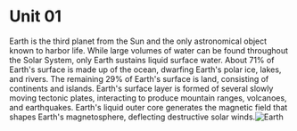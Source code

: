 # Unit 01
Earth is the third planet from the Sun and the only astronomical object known to harbor life. While large volumes of water can be found throughout the Solar System, only Earth sustains liquid surface water. About 71% of Earth's surface is made up of the ocean, dwarfing Earth's polar ice, lakes, and rivers. The remaining 29% of Earth's surface is land, consisting of continents and islands. Earth's surface layer is formed of several slowly moving tectonic plates, interacting to produce mountain ranges, volcanoes, and earthquakes. Earth's liquid outer core generates the magnetic field that shapes Earth's magnetosphere, deflecting destructive solar winds.![Earth](https://en.wikipedia.org/wiki/File%3AThe_Blue_Marble_%28remastered%29.jpg)